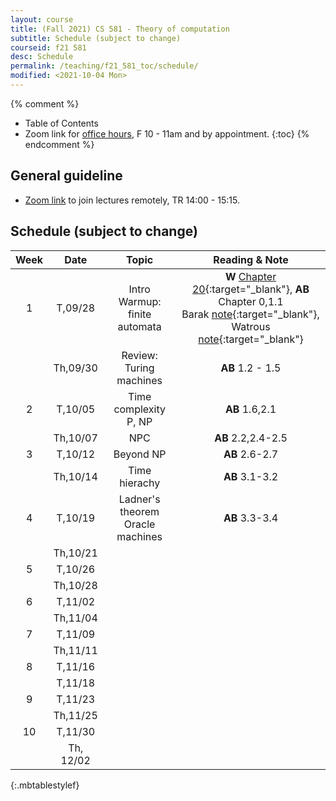```yaml
---
layout: course
title: (Fall 2021) CS 581 - Theory of computation 
subtitle: Schedule (subject to change)
courseid: f21 581
desc: Schedule
permalink: /teaching/f21_581_toc/schedule/
modified: <2021-10-04 Mon>
---
```


{% comment %}
* Table of Contents
* Zoom link for [office hours](https://pdx.zoom.us/j/88237483669?pwd=LzEveUtKVG96ZXRuVVZTWDY2a0Judz09), F 10 - 11am and by appointment.
{:toc}
{% endcomment %}

## General guideline
* [Zoom link](https://pdx.zoom.us/j/84135643144?pwd=ZFNySkRBTTRFUkZ3ajBaUnZJc3RKZz09) to join lectures remotely, TR 14:00 - 15:15. 

## Schedule (subject to change)

| Week | Date  | Topic | Reading & Note |
|:-----:| :---------: |:----------:|:-----:|
|1| T,09/28  | Intro <br> Warmup: finite automata | **W** [Chapter 20](https://www.math.ias.edu/files/Book-online-Aug0619.pdf#page=1){:target="_blank"}, **AB** Chapter 0,1.1 <br> Barak [note](https://introtcs.org/public/lec_00_1_math_background.html){:target="_blank"}, Watrous [note](https://cs.uwaterloo.ca/~watrous/ToC-notes/ToC-notes.02.pdf){:target="_blank"} |
|| Th,09/30 | Review: Turing machines | **AB** 1.2 - 1.5| 
|2| T,10/05 | Time complexity <br> P, NP | **AB** 1.6,2.1|
|| Th,10/07 |  NPC   | **AB** 2.2,2.4-2.5|
|3| T,10/12 | Beyond NP | **AB** 2.6-2.7|
| | Th,10/14 | Time hierachy | **AB** 3.1-3.2 |
|4| T,10/19 | Ladner's theorem <br> Oracle machines | **AB** 3.3-3.4|
|| Th,10/21 |  | |
|5| T,10/26 |  | |
|| Th,10/28 |  | |
|6| T,11/02 |  | |
|| Th,11/04 |  | |
|7 | T,11/09 | | |
| | Th,11/11 | | |
|8 | T,11/16 | | |
| | T,11/18 | | |
|9 | T,11/23 | | | 
|  | Th,11/25 | | |
|10| T,11/30|  | |
|| Th, 12/02|  | |
{:.mbtablestylef}

